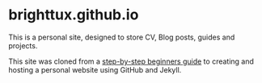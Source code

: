 brighttux.github.io
=====================
This is a personal site, designed to store CV, Blog posts, guides and projects.



This site was cloned from a [step-by-step beginners guide](http://jmcglone.com/guides/github-pages) to creating and hosting a personal website using GitHub and Jekyll.
